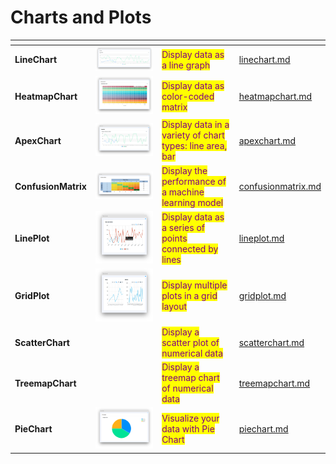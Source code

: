 # Charts and Plots

<table data-view="cards"><thead><tr><th></th><th></th><th></th><th data-hidden data-card-target data-type="content-ref"></th></tr></thead><tbody><tr><td><strong>LineChart</strong></td><td><img src="../../../.gitbook/assets/widget-lineChart.png" alt=""></td><td><mark style="color:purple;">Display data as a line graph</mark></td><td><a href="linechart.md">linechart.md</a></td></tr><tr><td><strong>HeatmapChart</strong></td><td><img src="../../../.gitbook/assets/widget-HeatmapChart.png" alt=""></td><td><mark style="color:purple;">Display data as color-coded matrix</mark></td><td><a href="heatmapchart.md">heatmapchart.md</a></td></tr><tr><td><strong>ApexChart</strong></td><td><img src="../../../.gitbook/assets/widget-apexChart.png" alt=""></td><td><mark style="color:purple;">Display data in a variety of chart types: line area, bar</mark></td><td><a href="apexchart.md">apexchart.md</a></td></tr><tr><td><strong>ConfusionMatrix</strong></td><td><img src="../../../.gitbook/assets/widget-confusionMatrix.png" alt=""></td><td><mark style="color:purple;">Display the performance of a machine learning model</mark></td><td><a href="confusionmatrix.md">confusionmatrix.md</a></td></tr><tr><td><strong>LinePlot</strong></td><td><img src="../../../.gitbook/assets/widget-linePlot.png" alt=""></td><td><mark style="color:purple;">Display data as a series of points connected by lines</mark></td><td><a href="lineplot.md">lineplot.md</a></td></tr><tr><td><strong>GridPlot</strong></td><td><img src="../../../.gitbook/assets/widget-gridPlot.png" alt=""></td><td><mark style="color:purple;">Display multiple plots in a grid layout</mark></td><td><a href="gridplot.md">gridplot.md</a></td></tr><tr><td><strong>ScatterChart</strong></td><td><img src="https://user-images.githubusercontent.com/79905215/223392072-fc3db4c2-27b9-42e8-b6eb-ecc8140fc138.png" alt="" data-size="original"></td><td><mark style="color:purple;">Display a scatter plot of numerical data</mark></td><td><a href="scatterchart.md">scatterchart.md</a></td></tr><tr><td><strong>TreemapChart</strong></td><td><img src="https://github-production-user-asset-6210df.s3.amazonaws.com/118521851/242254345-8fc4eccd-b04b-489a-89ee-4569de6a2624.png" alt="" data-size="original"></td><td><mark style="color:purple;">Display a treemap chart of numerical data</mark></td><td><a href="treemapchart.md">treemapchart.md</a></td></tr><tr><td><strong>PieChart</strong></td><td><img src="../../../.gitbook/assets/pie-signature.png" alt=""></td><td><mark style="color:purple;">Visualize your data with Pie Chart</mark></td><td><a href="piechart.md">piechart.md</a></td></tr></tbody></table>

